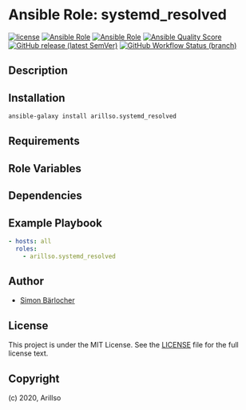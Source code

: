 # Ansible Role: systemd_resolved

<!-- markdownlint-disable MD013 -->

[![license](https://img.shields.io/github/license/mashape/apistatus.svg?style=flat-square)](LICENSE) [![Ansible Role](https://img.shields.io/ansible/role/id?label=role%20name&style=flat-square)](https://galaxy.ansible.com/arillso/systemd_resolved) [![Ansible Role](https://img.shields.io/ansible/role/d/id.svg?style=flat-square)](https://galaxy.ansible.com/arillso/systemd_resolved) [![Ansible Quality Score](https://img.shields.io/ansible/quality/id?label=role%20quality&style=flat-square)](https://galaxy.ansible.com/arillso/systemd_resolved) [![GitHub release (latest SemVer)](https://img.shields.io/github/v/release/arillso/ansible.systemd_resolved?style=flat-square)](https://github.com/arillso/ansible.systemd_resolved/releases) [![GitHub Workflow Status (branch)](https://img.shields.io/github/workflow/status/arillso/ansible.systemd_resolved/Role%20Tests/master?label=integration%20tests&style=flat-square)](https://github.com/arillso/ansible.systemd_resolved/actions?query=workflow%3A%22Role+Tests%22)

<!-- markdownlint-enable MD013 -->

## Description

## Installation

```bash
ansible-galaxy install arillso.systemd_resolved
```

## Requirements

## Role Variables

## Dependencies

## Example Playbook

```yml
- hosts: all
  roles:
    - arillso.systemd_resolved
```

## Author

- [Simon Bärlocher](https://sbaerlocher.ch)

## License

This project is under the MIT License. See the [LICENSE](https://sbaerlo.ch/licence) file for the full license text.

## Copyright

(c) 2020, Arillso
